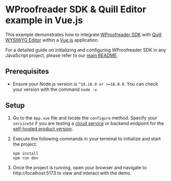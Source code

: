 # WProofreader SDK & Quill Editor example in Vue.js

This example demonstrates how to integrate [WProofreader SDK](https://www.npmjs.com/package/@webspellchecker/wproofreader-sdk-js) with [Quill WYSIWYG Editor](https://quilljs.com/) within a [Vue.js](https://vuejs.org/) application.

For a detailed guide on initializing and configuring WProofreader SDK in any JavaScript project, please refer to our [main README](https://github.com/WebSpellChecker/wproofreader-sdk-js/blob/master/README.md).

## Prerequisites

* Ensure your Node.js version is `^14.18.0 or >=16.0.0`. You can check your version with the command `node -v`.

## Setup
1. Go to the `App.vue` file and locate the `configure` method. Specify your `serviceId` if you are testing a [cloud service](https://github.com/WebSpellChecker/wproofreader-sdk-js#for-the-cloud-based-version) or backend endpoint for the [self-hosted product version](https://github.com/WebSpellChecker/wproofreader-sdk-js#for-the-server-version). 

2. Execute the following commands in your terminal to initialize and start the project.

	```
	npm install
	npm run dev
	```

3. Once the project is running, open your browser and navigate to http://localhost:5173 to view and interact with the demo.
